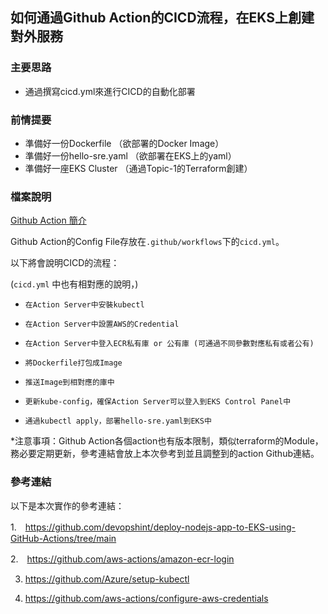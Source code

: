 ## 如何通過Github Action的CICD流程，在EKS上創建對外服務
### 主要思路
- 通過撰寫cicd.yml來進行CICD的自動化部署

### 前情提要
- 準備好一份Dockerfile  （欲部署的Docker Image）
- 準備好一份hello-sre.yaml  （欲部署在EKS上的yaml）
- 準備好一座EKS Cluster （通過Topic-1的Terraform創建）

### 檔案說明
[Github Action 簡介](https://docs.github.com/en/actions/learn-github-actions/understanding-github-actions)

Github Action的Config File存放在``` .github/workflows ```下的``` cicd.yml ```。

以下將會說明CICD的流程：

(``` cicd.yml ``` 中也有相對應的說明，)


+ ``` 在Action Server中安裝kubectl ```

+ ``` 在Action Server中設置AWS的Credential ```

+ ``` 在Action Server中登入ECR私有庫 or 公有庫 (可通過不同參數對應私有或者公有) ```

+ ``` 將Dockerfile打包成Image ```

+ ``` 推送Image到相對應的庫中 ```

+ ``` 更新kube-config，確保Action Server可以登入到EKS Control Panel中 ```

+ ``` 通過kubectl apply，部署hello-sre.yaml到EKS中 ```

*注意事項：Github Action各個action也有版本限制，類似terraform的Module，務必要定期更新，參考連結會放上本次參考到並且調整到的action Github連結。

### 參考連結
以下是本次實作的參考連結：

1.　https://github.com/devopshint/deploy-nodejs-app-to-EKS-using-GitHub-Actions/tree/main

2.　https://github.com/aws-actions/amazon-ecr-login
 
3. https://github.com/Azure/setup-kubectl

4. https://github.com/aws-actions/configure-aws-credentials